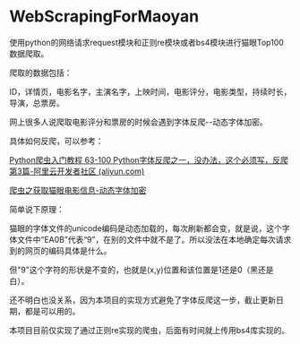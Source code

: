 # WebScrapingForMaoyan
使用python的网络请求request模块和正则re模块或者bs4模块进行猫眼Top100数据爬取。

爬取的数据包括：

ID，详情页，电影名字，主演名字，上映时间，电影评分，电影类型，持续时长，导演，总票房。



网上很多人说爬取电影评分和票房的时候会遇到字体反爬--动态字体加密。

具体如何反爬，可以参考：

[Python爬虫入门教程 63-100 Python字体反爬之一，没办法，这个必须写，反爬第3篇-阿里云开发者社区 (aliyun.com)](https://developer.aliyun.com/article/726724)

[爬虫之获取猫眼电影信息-动态字体加密](https://www.likecs.com/show-415012.html)

简单说下原理：

猫眼的字体文件的unicode编码是动态加载的，每次刷新都会变，就是说，这个字体文件中“EA0B”代表“9”，在别的文件中就不是了。所以没法在本地确定每次请求到的网页的编码具体是什么。

但"9"这个字符的形状是不变的，也就是(x,y)位置和该位置是1还是0（黑还是白）。



还不明白也没关系，因为本项目的实现方式避免了字体反爬这一步，截止更新日期，都是可以用的。





本项目目前仅实现了通过正则re实现的爬虫，后面有时间就上传用bs4库实现的。
